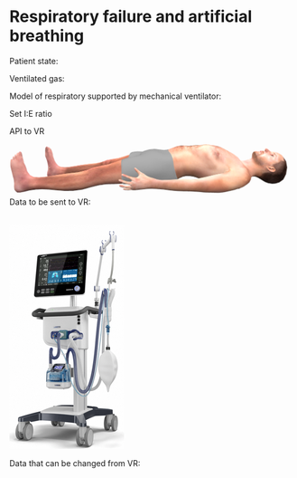 # Respiratory failure and artificial breathing

<div class="w3-row">
<div class="w3-half">
Patient state: <bdl-buttonparams title="Normal" ids="idshunts,iddeadspace" values="2,150"></bdl-buttonparams> <bdl-buttonparams title="Moderate respiration failure" ids="idshunts,iddeadspace" values="38,400"></bdl-buttonparams> 
<bdl-buttonparams title="Severe failure" ids="idshunts,iddeadspace" values="58,450"></bdl-buttonparams>


Ventilated gas: <bdl-buttonparams title="Normal" ids="ido2,idco2,idh2o" values="21,0.03,6"></bdl-buttonparams>
<bdl-buttonparams title="O2 40%" ids="ido2,idco2,idh2o" values="40,0.03,6"></bdl-buttonparams>
<bdl-buttonparams title="O2 60%" ids="ido2,idco2,idh2o" values="60,0.03,6"></bdl-buttonparams>

<div class="w3-hide">
<bdl-range id="iddeadspace" title="dead space" min="100" max="4500" default="150"></bdl-range>
<bdl-range id="idshunts" title="L-V shunts %" min="5" max="95" default="2"></bdl-range>
<bdl-range id="ido2" title="O2 %" min="5" max="80" default="21"></bdl-range>
<bdl-range id="idco2" title="CO2 %" min="0" max="10" default="0.03" step="0.01"></bdl-range>
<bdl-range id="idh2o" title="CO2 %" min="0" max="10" default="6" step="0.1"></bdl-range>
</div>

Model of respiratory supported by mechanical ventilator:<br/>
<bdl-range id="idrate" title="Breathing rate (1/min)" min="1" max="120" default="12" step="1" fromid="vrapi" refindex="0"></bdl-range>
<!--bdl-range id="idmuscle" title="Breathing force (%)" min="10" max="400" default="100" step="1" fromid="vrapi" refindex="0"></bdl-range-->
<bdl-range id="idtv" title="Vt - tidal volume (ml)" min="200" max="1000" default="500" step="1" fromid="vrapi" refindex="1"></bdl-range>
<div class="w3-hide">
<bdl-range id="idiratio" min="1" max="4" default="1" step="1"fromid="vrapi" refindex="2"></bdl-range>
<bdl-range id="ideratio" min="1" max="9" default="4" step="1" fromid="vrapi" refindex="3"></bdl-range>
</div>
Set I:E ratio 
<bdl-buttonparams title="1:1" ids="idiratio,ideratio" values="1,1"></bdl-buttonparams>
<bdl-buttonparams title="1:4" ids="idiratio,ideratio" values="1,2"></bdl-buttonparams>
<bdl-buttonparams title="2:1" ids="idiratio,ideratio" values="2,1"></bdl-buttonparams>
<bdl-buttonparams title="3:2" ids="idiratio,ideratio" values="3,2"></bdl-buttonparams></br>
<bdl-range id="idtv" title="pause (%)" min="0" max="70" default="25" step="1" fromid="vrapi" refindex="4"></bdl-range>
<bdl-fmi id="idfmi" mode="continuous" src="modelECMORespiratoryVR_ECMOSimNoRegVentilatorVC2.js" fminame="modelECMORespiratoryVR_ECMOSimNoRegVentilatorVC2" tolerance="0.000001" starttime="0" fstepsize="0.2" guid="{aaeae02b-c9e5-470a-87e3-e69bab281c5f}" valuereferences="637538905,905970443,905969986,905970887,905970406,905969949,905970850,16777229,16777230,16777691,16777692,16777693,16777223,100663306,16777224,16777225" valuelabels="lungs.volume,Veins.chemicalSolution.bloodGases.sO2,Arteries.chemicalSolution.bloodGases.sO2,Tissue.chemicalSolution.bloodGases.sO2,Veins.chemicalSolution.bloodGases.pH,Arteries.chemicalSolution.bloodGases.pH,Tissue.chemicalSolution.bloodGases.pH,RR,TV,ventilatorSCMV.Iratio,ventilatorSCMV.Eratio,ventilatorSCMV.pause,AirO2,AirN2,AirCO2,AirH2O" inputs="idrate,16777229,1,60,t;idtv,16777230,1,1000000,t;idiratio,16777691,1,1,t;ideratio,16777692,1,1,t;idpause,16777693,1,100,t;ido2,16777223,1,100,t;idco2,16777224,1,100,t;idh2o,16777225,1,100,t;idshunts,16777226,1,100,t;iddeadspace,16777231,1,1000000,t" inputlabels="RR,TV,ventilatorSCMV.Iratio,ventilatorSCMV.Eratio,ventilatorSCMV.pause,AirO2,AirCO2,AirH2O,Shunts,DV"></bdl-fmi>



<!--bdl-fmi id="idfmi" mode="continuous" src="MinimalRespiration.js" fminame="MinimalRespiration" tolerance="0.000001" starttime="0" fstepsize="0.2" guid="{d0393898-9a87-4ac9-904f-355fd73a976f}" valuereferences="637536225,905969702,905969728,16777228,16777223" valuelabels="lungs.volume,pCO2.partialPressure,pO2.partialPressure,Pmin,RespiratoryRate" inputs="idrate,16777223,1,60,t;idmuscle,16777228,-1000,100,t" inputlabels="RespirationRate,Pmin" fpslimit="5"></bdl-fmi-->


<bdl-chartjs-time width="400" height="200" fromid="idfmi" labels="lungs volume"  refindex="0" refvalues="1"></bdl-chartjs-time>
<bdl-chartjs-time width="400" height="200" fromid="idfmi" labels="sO2 veins,sO2 arteries,sO2 tissues" refindex="1" refvalues="3"></bdl-chartjs-time>


</div>
<div class="w3-half">

API to VR

<bdl-remote-value remoteurl="http://localhost:5000/vrapi" interval="1000" id="vrapi" inputs="volume;sO2"></bdl-remote-value>

![body](body.png)
Data to be sent to VR:<br/>
<bdl-range id="volume" title="Lung volume (m3)" min="0.0001" max="0.01" default="0.002" step="0.000001" fromid="idfmi" refindex="0"></bdl-range><br/>
<bdl-range id="sO2" min="0" max="1" default="0" step="0.01" title="so2"  fromid="idfmi" refindex="2"></bdl-range>
<div class="w3-row">
<div class="w3-third">

![hamiltonc6](hamiltonc6.png)
</div>
<div class="w3-twothird">

Data that can be changed from VR:
<bdl-chartjs-time width="300" height="100" fromid="idfmi" labels="RR" initialdata="0" refindex="7" refvalues="1"></bdl-chartjs-time>
<bdl-chartjs-time width="300" height="100" fromid="idfmi" labels="Vt (mandatory tidal volume)" initialdata="" refindex="8" refvalues="1"></bdl-chartjs-time>
<bdl-chartjs-time width="300" height="100" fromid="idfmi" labels="I,E ratio" initialdata="" refindex="9" refvalues="2"></bdl-chartjs-time>
<bdl-chartjs-time width="300" height="100" fromid="idfmi" labels="pause %" initialdata="" refindex="11" refvalues="1"></bdl-chartjs-time>

</div>
</div>

</div>
</div>
